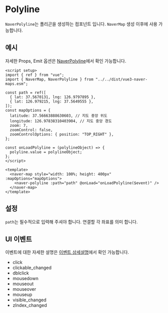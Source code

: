 # Polyline

`NaverPolyline`는 폴리곤을 생성하는 컴포넌트 입니다. `NaverMap` 생성 이후에 사용 가능합니다.

## 예시

자세한 Props, Emit 옵션은 [NaverPolyline](../reference/#naverpolyline)에서 확인 가능합니다.

<Polyline />

```vue
<script setup>
import { ref } from "vue";
import { NaverMap, NaverPolyline } from "../../dist/vue3-naver-maps.esm";

const path = ref([
  { lat: 37.5670131, lng: 126.9797895 },
  { lat: 126.979215, lng: 37.5649555 },
]);
const mapOptions = {
  latitude: 37.56663888630603, // 지도 중앙 위도
  longitude: 126.97838310403904, // 지도 중앙 경도
  zoom: 7,
  zoomControl: false,
  zoomControlOptions: { position: "TOP_RIGHT" },
};

const onLoadPolyline = (polylineObject) => {
  polyline.value = polylineObject;
};
</script>

<template>
  <naver-map style="width: 100%; height: 400px" :mapOptions="mapOptions">
    <naver-polyline :path="path" @onLoad="onLoadPolyline($event)" />
  </naver-map>
</template>
```

## 설정

`path`는 필수적으로 입력해 주셔야 합니다. 연결할 각 좌표를 의미 합니다.

## UI 이벤트

이벤트에 대한 자세한 설명은 [이벤트 상세설명](https://navermaps.github.io/maps.js.ncp/docs/naver.maps.Polyline.html#toc26__anchor)에서 확인 가능합니다.

- click
- clickable_changed
- dblclick
- mousedown
- mouseout
- mouseover
- mouseup
- visible_changed
- zIndex_changed
